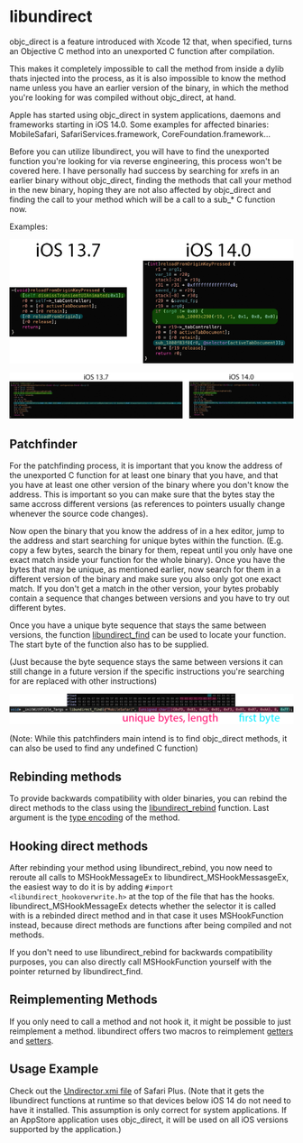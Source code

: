 # libundirect

objc_direct is a feature introduced with Xcode 12 that, when specified, turns an Objective C method into an unexported C function after compilation.

This makes it completely impossible to call the method from inside a dylib thats injected into the process, as it is also impossible to know the method name unless you have an earlier version of the binary, in which the method you're looking for was compiled without objc_direct, at hand.

Apple has started using objc_direct in system applications, daemons and frameworks starting in iOS 14.0. Some examples for affected binaries: MobileSafari, SafariServices.framework, CoreFoundation.framework...

Before you can utilize libundirect, you will have to find the unexported function you're looking for via reverse engineering, this process won't be covered here. I have personally had success by searching for xrefs in an earlier binary without objc_direct, finding the methods that call your method in the new binary, hoping they are not also affected by objc_direct and finding the call to your method which will be a call to a sub_* C function now.

Examples:

![example 1](doc/libundirect_doc1.png?raw=true)

![example 2](doc/libundirect_doc2.png?raw=true)

## Patchfinder

For the patchfinding process, it is important that you know the address of the unexported C function for at least one binary that you have, and that you have at least one other version of the binary where you don't know the address. This is important so you can make sure that the bytes stay the same accross different versions (as references to pointers usually change whenever the source code changes).

Now open the binary that you know the address of in a hex editor, jump to the address and start searching for unique bytes within the function. (E.g. copy a few bytes, search the binary for them, repeat until you only have one exact match inside your function for the whole binary). Once you have the bytes that may be unique, as mentioned earlier, now search for them in a different version of the binary and make sure you also only got one exact match. If you don't get a match in the other version, your bytes probably contain a sequence that changes between versions and you have to try out different bytes.

Once you have a unique byte sequence that stays the same between versions, the function [libundirect_find](libundirect.h#L25) can be used to locate your function. The start byte of the function also has to be supplied.

(Just because the byte sequence stays the same between versions it can still change in a future version if the specific instructions you're searching for are replaced with other instructions)

![example 3](doc/libundirect_doc3.png?raw=true)

(Note: While this patchfinders main intend is to find objc_direct methods, it can also be used to find any undefined C function)

## Rebinding methods

To provide backwards compatibility with older binaries, you can rebind the direct methods to the class using the [libundirect_rebind](libundirect.h#L22) function. Last argument is the [type encoding](https://nshipster.com/type-encodings/) of the method.

## Hooking direct methods

After rebinding your method using libundirect_rebind, you now need to reroute all calls to MSHookMessageEx to libundirect_MSHookMessasgeEx, the easiest way to do it is by adding `#import <libundirect_hookoverwrite.h>` at the top of the file that has the hooks. libundirect_MSHookMessageEx detects whether the selector it is called with is a rebinded direct method and in that case it uses MSHookFunction instead, because direct methods are functions after being compiled and not methods.

If you don't need to use libundirect_rebind for backwards compatibility purposes, you can also directly call MSHookFunction yourself with the pointer returned by libundirect_find.

## Reimplementing Methods
If you only need to call a method and not hook it, it might be possible to just reimplement a method. libundirect offers two macros to reimplement [getters](libundirect.h#L37) and [setters](libundirect.h#L38).

## Usage Example
Check out the [Undirector.xmi file](https://github.com/opa334/SafariPlus/blob/master/MobileSafari/Undirector.xmi) of Safari Plus. (Note that it gets the libundirect functions at runtime so that devices below iOS 14 do not need to have it installed. This assumption is only correct for system applications. If an AppStore application uses objc_direct, it will be used on all iOS versions supported by the application.)